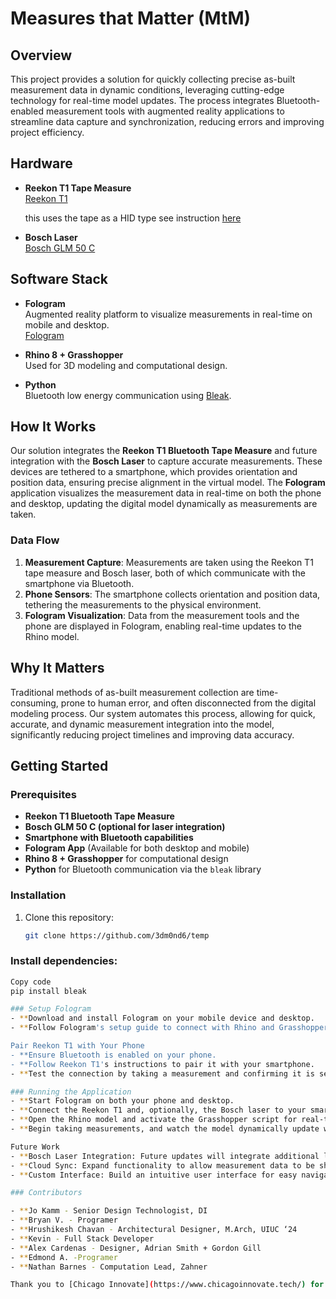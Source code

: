 # Measures that Matter (MtM)

## Overview

This project provides a solution for quickly collecting precise as-built measurement data in dynamic conditions, leveraging cutting-edge technology for real-time model updates. The process integrates Bluetooth-enabled measurement tools with augmented reality applications to streamline data capture and synchronization, reducing errors and improving project efficiency.

## Hardware

- **Reekon T1 Tape Measure**  
  [Reekon T1](https://www.reekon.tools/)

  this uses the tape as a HID type  see instruction [here](https://support.reekon.tools/hc/en-us/articles/20026126134292-Keyboard-Mode-Bluetooth-Digital-Tape-Measure)
  
- **Bosch Laser**  
  [Bosch GLM 50 C](https://www.boschtools.com/us/en/products/glm-50-c-0601072C10)

## Software Stack

- **Fologram**  
  Augmented reality platform to visualize measurements in real-time on mobile and desktop.  
  [Fologram](https://fologram.com/)
  
- **Rhino 8 + Grasshopper**  
  Used for 3D modeling and computational design.
  
- **Python**  
  Bluetooth low energy communication using [Bleak](https://github.com/hbldh/bleak).

## How It Works

Our solution integrates the **Reekon T1 Bluetooth Tape Measure** and future integration with the **Bosch Laser** to capture accurate measurements. These devices are tethered to a smartphone, which provides orientation and position data, ensuring precise alignment in the virtual model. The **Fologram** application visualizes the measurement data in real-time on both the phone and desktop, updating the digital model dynamically as measurements are taken.

### Data Flow

1. **Measurement Capture**: Measurements are taken using the Reekon T1 tape measure and Bosch laser, both of which communicate with the smartphone via Bluetooth.
2. **Phone Sensors**: The smartphone collects orientation and position data, tethering the measurements to the physical environment.
3. **Fologram Visualization**: Data from the measurement tools and the phone are displayed in Fologram, enabling real-time updates to the Rhino model.

## Why It Matters

Traditional methods of as-built measurement collection are time-consuming, prone to human error, and often disconnected from the digital modeling process. Our system automates this process, allowing for quick, accurate, and dynamic measurement integration into the model, significantly reducing project timelines and improving data accuracy.

## Getting Started

### Prerequisites

- **Reekon T1 Bluetooth Tape Measure**
- **Bosch GLM 50 C (optional for laser integration)**
- **Smartphone with Bluetooth capabilities**
- **Fologram App** (Available for both desktop and mobile)
- **Rhino 8 + Grasshopper** for computational design
- **Python** for Bluetooth communication via the `bleak` library

### Installation

1. Clone this repository:
   ```bash
   git clone https://github.com/3dm0nd6/temp


### Install dependencies:
  ```bash
  Copy code
  pip install bleak

### Setup Fologram
- **Download and install Fologram on your mobile device and desktop.
- **Follow Fologram's setup guide to connect with Rhino and Grasshopper.

Pair Reekon T1 with Your Phone
- **Ensure Bluetooth is enabled on your phone.
- **Follow Reekon T1's instructions to pair it with your smartphone.
- **Test the connection by taking a measurement and confirming it is sent to the phone.

### Running the Application
- **Start Fologram on both your phone and desktop.
- **Connect the Reekon T1 and, optionally, the Bosch laser to your smartphone via Bluetooth.
- **Open the Rhino model and activate the Grasshopper script for real-time updates.
- **Begin taking measurements, and watch the model dynamically update with precise data.

Future Work
- **Bosch Laser Integration: Future updates will integrate additional laser measurement tools for even greater precision.
- **Cloud Sync: Expand functionality to allow measurement data to be shared in real-time across teams.
- **Custom Interface: Build an intuitive user interface for easy navigation and use of the system.

### Contributors

- **Jo Kamm - Senior Design Technologist, DI
- **Bryan V. - Programer
- **Hrushikesh Chavan - Architectural Designer, M.Arch, UIUC ‘24
- **Kevin - Full Stack Developer
- **Alex Cardenas - Designer, Adrian Smith + Gordon Gill
- **Edmond A. -Programer
- **Nathan Barnes - Computation Lead, Zahner

Thank you to [Chicago Innovate](https://www.chicagoinnovate.tech/) for a great ime hacking!

